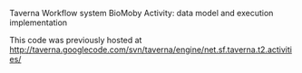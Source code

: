 Taverna Workflow system BioMoby Activity: data model and execution implementation
 
This code was previously hosted at http://taverna.googlecode.com/svn/taverna/engine/net.sf.taverna.t2.activities/
